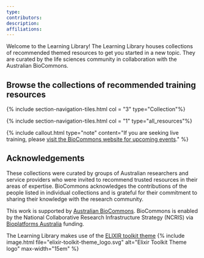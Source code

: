 ```yaml
---
type: 
contributors: 
description: 
affiliations: 
---
```

Welcome to the Learning Library!
The Learning Library houses collections of recommended themed resources to get you started in a new topic. They are curated by the life sciences community in collaboration with the Australian BioCommons.

## Browse the collections of recommended training resources

{% include section-navigation-tiles.html col = "3" type="Collection"%}

{% include section-navigation-tiles.html col = "1" type="all_resources"%}

{% include callout.html type="note" content="If you are seeking live training, please [visit the BioCommons website for upcoming events](https://www.biocommons.org.au/webinars-workshops)." %}

## Acknowledgements
These collections were curated by groups of Australian researchers and service providers who were invited to recommend trusted resources in their areas of expertise. BioCommons acknowledges the contributions of the people listed in individual collections and is grateful for their commitment to sharing their knowledge with the research community.

This work is supported by [Australian BioCommons](https://www.biocommons.org.au/). BioCommons is enabled by the National Collaborative Research Infrastructure Strategy (NCRIS) via [Bioplatforms Australia](https://bioplatforms.com/) funding.


The Learning Library makes use of the [ELIXIR toolkit theme](https://github.com/ELIXIR-Belgium/elixir-toolkit-theme)
{% include image.html file="elixir-toolkit-theme_logo.svg" alt="Elixir Toolkit Theme logo" max-width="15em" %}
